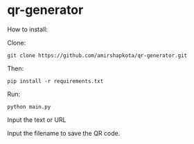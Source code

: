# qr-generator

How to install:

Clone:

`git clone https://github.com/amirshapkota/qr-generator.git`

Then:

`pip install -r requirements.txt`

Run:

`python main.py`

Input the text or URL

Input the filename to save the QR code.
